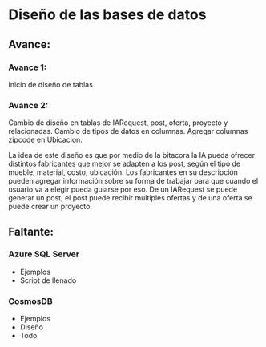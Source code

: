 # Diseño de las bases de datos

## Avance:

### Avance 1:
Inicio de diseño de tablas

### Avance 2:
Cambio de diseño en tablas de IARequest, post, oferta, proyecto y relacionadas.
Cambio de tipos de datos en columnas.
Agregar columnas zipcode en Ubicacion.

La idea de este diseño es que por medio de la bitacora la IA pueda ofrecer distintos fabricantes que mejor se adapten a los post, según el tipo de mueble, material, costo, ubicación. Los fabricantes en su descripción pueden agregar información sobre su forma de trabajar para que cuando el usuario va a elegir pueda guiarse por eso. De un IARequest se puede generar un post, el post puede recibir multiples ofertas y de una oferta se puede crear un proyecto.

## Faltante:

### Azure SQL Server

- Ejemplos
- Script de llenado

### CosmosDB

- Ejemplos
- Diseño
- Todo
